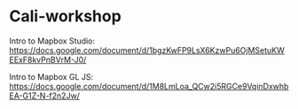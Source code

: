 # Cali-workshop

Intro to Mapbox Studio: https://docs.google.com/document/d/1bgzKwFP9LsX6KzwPu6OjMSetuKWEExF8kvPnBVrM-J0/

Intro to Mapbox GL JS: https://docs.google.com/document/d/1M8LmLoa_QCw2i5RGCe9VqinDxwhbEA-G1Z-N-f2n2Jw/
